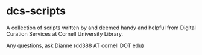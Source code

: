 # dcs-scripts

A collection of scripts written by and deemed handy and helpful from Digital Curation Services at Cornell University Library.

Any questions, ask Dianne (dd388 AT cornell DOT edu)
